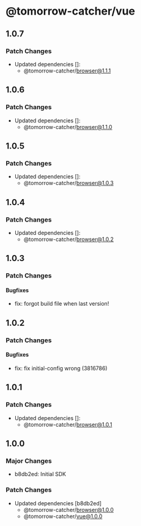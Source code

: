 # @tomorrow-catcher/vue

## 1.0.7

### Patch Changes

- Updated dependencies []:
  - @tomorrow-catcher/browser@1.1.1

## 1.0.6

### Patch Changes

- Updated dependencies []:
  - @tomorrow-catcher/browser@1.1.0

## 1.0.5

### Patch Changes

- Updated dependencies []:
  - @tomorrow-catcher/browser@1.0.3

## 1.0.4

### Patch Changes

- Updated dependencies []:
  - @tomorrow-catcher/browser@1.0.2

## 1.0.3

### Patch Changes

#### Bugfixes

- fix: forgot build file when last version!

## 1.0.2

### Patch Changes

#### Bugfixes

- fix: fix initial-config wrong (3816786)

## 1.0.1

### Patch Changes

- Updated dependencies []:
  - @tomorrow-catcher/browser@1.0.1

## 1.0.0

### Major Changes

- b8db2ed: Initial SDK

### Patch Changes

- Updated dependencies [b8db2ed]
  - @tomorrow-catcher/browser@1.0.0
  - @tomorrow-catcher/vue@1.0.0
